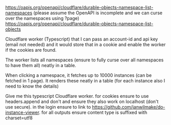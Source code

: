 https://oapis.org/openapi/cloudflare/durable-objects-namespace-list-namespaces (please assume the OpenAPI is incomplete and we can curse over the namespaces using ?page)
https://oapis.org/openapi/cloudflare/durable-objects-namespace-list-objects

Cloudflare worker (Typescript) that I can pass an account-id and api key (email not needed) and it would store that in a cookie and enable the worker if the cookies are found.

The worker lists all namespaces (ensure to fully curse over all namespaces to have them all) neatly in a table.

When clicking a namespace, it fetches up to 10000 instances (can be fetched in 1 page). It renders these neatly in a table (for each instance also I need to know the details)

Give me this typescript Cloudflare worker. for cookies ensure to use headers.append and don't and ensure they also work on localhost (don't use secure). in the login ensure to link to https://github.com/janwilmake/do-instance-viewer. for all outputs ensure content type is suffixed with charset=utf8

